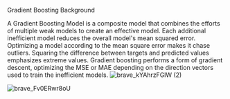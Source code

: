 Gradient Boosting Background 

A Gradient Boosting Model is a composite model that combines the efforts of multiple weak models to create an effective model. Each additional inefficient model reduces the overall model's mean squared error. Optimizing a model according to the mean square error makes it chase outliers. Squaring the difference between targets and predicted values emphasizes extreme values. Gradient boosting performs a form of gradient descent, optimizing the MSE or MAE depending on the direction vectors used to train the inefficient models.
![brave_kYAhrzFGlW (2)](https://user-images.githubusercontent.com/89927151/204193854-ff606dce-3077-4bd8-9c7a-e218827bb1a1.png)

![brave_Fv0ERwr8oU](https://user-images.githubusercontent.com/89927151/204194030-0acd5926-41e8-45f2-b0f9-a9ffdb70647d.png)


